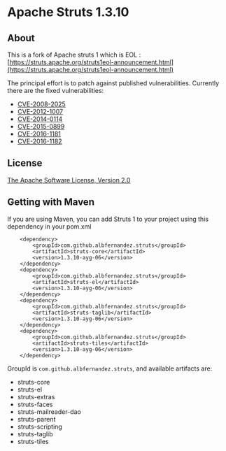 # Apache Struts 1.3.10 

## About

This is a fork of Apache struts 1 which is EOL : [https://struts.apache.org/struts1eol-announcement.html](https://struts.apache.org/struts1eol-announcement.html)

The principal effort is to patch against published vulnerabilities.
Currently there are the fixed vulnerabilities:
 * [CVE-2008-2025](https://nvd.nist.gov/vuln/detail/CVE-2008-2025)
 * [CVE-2012-1007](https://nvd.nist.gov/vuln/detail/CVE-2012-1007)
 * [CVE-2014-0114](https://nvd.nist.gov/vuln/detail/CVE-2014-0114)
 * [CVE-2015-0899](https://nvd.nist.gov/vuln/detail/CVE-2015-0899)
 * [CVE-2016-1181](https://nvd.nist.gov/vuln/detail/CVE-2016-1181)
 * [CVE-2016-1182](https://nvd.nist.gov/vuln/detail/CVE-2016-1182)
 

## License

[The Apache Software License, Version 2.0](https://www.apache.org/licenses/LICENSE-2.0.txt)


## Getting with Maven
If you are using Maven, you can add Struts 1 to your project using this dependency in your pom.xml

```
	<dependency>
		<groupId>com.github.albfernandez.struts</groupId>
		<artifactId>struts-core</artifactId>
		<version>1.3.10-ayg-06</version>
	</dependency>
	<dependency>
		<groupId>com.github.albfernandez.struts</groupId>
		<artifactId>struts-el</artifactId>
		<version>1.3.10-ayg-06</version>
	</dependency>
	<dependency>
		<groupId>com.github.albfernandez.struts</groupId>
		<artifactId>struts-taglib</artifactId>
		<version>1.3.10-ayg-06</version>
	</dependency>
	<dependency>
		<groupId>com.github.albfernandez.struts</groupId>
		<artifactId>struts-tiles</artifactId>
		<version>1.3.10-ayg-06</version>
	</dependency>
```

GroupId is ``com.github.albfernandez.struts``, and available artifacts are:

 * struts-core
 * struts-el
 * struts-extras
 * struts-faces
 * struts-mailreader-dao
 * struts-parent
 * struts-scripting
 * struts-taglib
 * struts-tiles